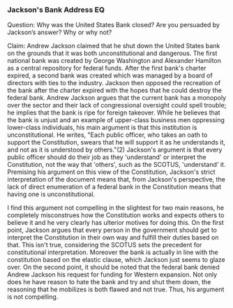 ### Jackson's Bank Address EQ

Question: Why was the United States Bank closed?  Are you persuaded by Jackson’s answer?  Why or why not?



Claim: Andrew Jackson claimed that he shut down the United States bank on the grounds that it was both unconstitutional and dangerous. The first national bank was created by George Washington and Alexander Hamilton as a central repository for federal funds. After the first bank's charter expired, a second bank was created which was managed by a board of directors with ties to the industry. Jackson then opposed the recreation of the bank after the charter expired with the hopes that he could destroy the federal bank. Andrew Jackson argues that the current bank has a monopoly over the sector and their lack of congressional oversight could spell trouble; he implies that the bank is ripe for foreign takeover. While he believes that the bank is unjust and an example of upper-class business men oppressing lower-class individuals, his main argument is that this institution is unconstitutional. He writes, "Each public officer, who takes an oath to support the Constitution, swears that he will support it as he understands it, and not as it is understood by others."(2) Jackson's argument is that every public officer should do their job as they 'understand' or interpret the Constitution, not the way that 'others', such as the SCOTUS, 'understand' it. Premising his argument on this view of the Constitution, Jackson's strict interpretation of the document means that, from Jackson's perspective, the lack of direct enumeration of a federal bank in the Constitution means that having one is unconstitutional. 

I find this argument not compelling in the slightest for two main reasons, he completely misconstrues how the Constitution works and expects others to believe it and he very clearly has ulterior motives for doing this. On the first point, Jackson argues that every person in the government should get to interpret the Constitution in their own way and fulfill their duties based on that. This isn't true, considering the SCOTUS sets the precedent for constitutional interpretation. Moreover the bank is actually in line with the constitution based on the elastic clause, which Jackson just seems to glaze over. On the second point, it should be noted that the federal bank denied Andrew Jackson his request for funding for Western expansion. Not only does he have reason to hate the bank and try and shut them down, the reasoning that he mobilizes is both flawed and not true. Thus, his argument is not compelling.   

